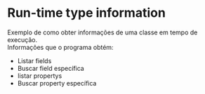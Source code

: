 # Run-time type information

Exemplo de como obter informações de uma classe em tempo de execução. <br/>
Informações que o programa obtém: 

* Listar fields
* Buscar field específica 
* listar propertys
* Buscar property específica 
